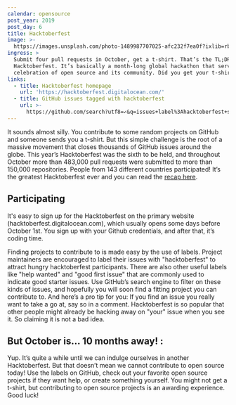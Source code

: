 ```yaml
---
calendar: opensource
post_year: 2019
post_day: 6
title: Hacktoberfest
image: >-
  https://images.unsplash.com/photo-1489987707025-afc232f7ea0f?ixlib=rb-1.2.1&ixid=eyJhcHBfaWQiOjEyMDd9&auto=format&fit=crop&w=2250&q=80
ingress: >
  Submit four pull requests in October, get a t-shirt. That’s the TL;DR for
  Hacktoberfest. It’s basically a month-long global hackathon that serves as a
  celebration of open source and its community. Did you get your t-shirt?
links:
  - title: Hacktoberfest homepage
    url: 'https://hacktoberfest.digitalocean.com/'
  - title: GitHub issues tagged with hacktoberfest
    url: >-
      https://github.com/search?utf8=✓&q=issues+label%3Ahacktoberfest+state%3Aopen&type=Issues
---
```

It sounds almost silly. You contribute to some random projects on GitHub and someone sends you a t-shirt. But this simple challenge is the root of a massive movement that closes thousands of GitHub issues around the globe. This year’s Hacktoberfest was the sixth to be held, and throughout October more than 483,000 pull requests were submitted to more than 150,000 repositories. People from 143 different countries participated! It’s the greatest Hacktoberfest ever and you can read the [recap here](https://blog.digitalocean.com/recapping-hacktoberfest-6).

## Participating
It's easy to sign up for the Hacktoberfest on the primary website (hacktoberfest.digitalocean.com), which usually opens some days before October 1st. You sign up with your Github credentials, and after that, it’s coding time.

Finding projects to contribute to is made easy by the use of labels. Project maintainers are encouraged to label their issues with "hacktoberfest" to attract hungry hacktoberfest participants. There are also other useful labels like "help wanted" and "good first issue" that are commonly used to indicate good starter issues. Use GitHub’s search engine to filter on these kinds of issues, and hopefully you will soon find a fitting project you can contribute to. And here’s a pro tip for you: If you find an issue you really want to take a go at, say so in a comment. Hacktoberfest is so popular that other people might already be hacking away on "your" issue when you see it. So claiming it is not a bad idea.

## But October is… 10 months away! :
Yup. It’s quite a while until we can indulge ourselves in another Hacktoberfest. But that doesn’t mean we cannot contribute to open source today! Use the labels on GitHub, check out your favorite open source projects if they want help, or create something yourself. You might not get a t-shirt, but contributing to open source projects is an awarding experience. Good luck!
